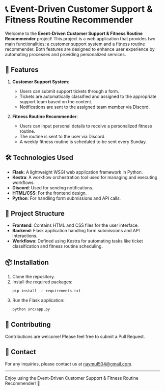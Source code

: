 # 📞 Event-Driven Customer Support & Fitness Routine Recommender

Welcome to the **Event-Driven Customer Support & Fitness Routine Recommender** project! This project is a web application that provides two main functionalities: a customer support system and a fitness routine recommender. Both features are designed to enhance user experience by automating processes and providing personalized services.

## 🚀 Features

1. **Customer Support System**:
   - Users can submit support tickets through a form.
   - Tickets are automatically classified and assigned to the appropriate support team based on the content.
   - Notifications are sent to the assigned team member via Discord.

2. **Fitness Routine Recommender**:
   - Users can input personal details to receive a personalized fitness routine.
   - The routine is sent to the user via Discord.
   - A weekly fitness routine is scheduled to be sent every Sunday.

## 🛠️ Technologies Used

- **Flask**: A lightweight WSGI web application framework in Python.
- **Kestra**: A workflow orchestration tool used for managing and executing workflows.
- **Discord**: Used for sending notifications.
- **HTML/CSS**: For the frontend design.
- **Python**: For handling form submissions and API calls.

## 📂 Project Structure

- **Frontend**: Contains HTML and CSS files for the user interface.
- **Backend**: Flask application handling form submissions and API interactions.
- **Workflows**: Defined using Kestra for automating tasks like ticket classification and fitness routine scheduling.


## 📦 Installation

1. Clone the repository.
2. Install the required packages:
   ```bash
   pip install -r requirements.txt
   ```
3. Run the Flask application:
   ```bash
   python src/app.py
   ```

## 🤝 Contributing

Contributions are welcome! Please feel free to submit a Pull Request.

## 📧 Contact

For any inquiries, please contact us at [naymul504@gmail.com](mailto:naymul504@gmail.com).

---

Enjoy using the Event-Driven Customer Support & Fitness Routine Recommender! 🎉